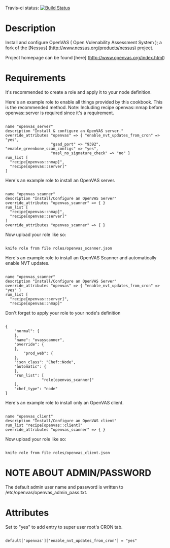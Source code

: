 Travis-ci status: [![Build Status](https://secure.travis-ci.org/jackl0phty/opschef-cookbook-openvas.png?branch=master)](http://travis-ci.org/jackl0phty/opschef-cookbook-openvas)

Description
===========

Install and configure OpenVAS ( Open Vulenability Assessment System ); a fork of the [Nessus] (http://www.nessus.org/products/nessus) project.

Project homepage can be found [here] (http://www.openvas.org/index.html) 

Requirements
============

It's recommended to create a role and apply it to your node definition.

Here's an example role to enable all things provided by this cookbook.
This is the recommended method. Note: Including recipe openvas::nmap before
openvas::server is required since it's a requirement.
<pre><code>
name "openvas_server"
description "Install & configure an OpenVAS server."
override_attributes "openvas" => { "enable_nvt_updates_from_cron" => "yes",
                    "gsad_port" => "9392", "enable_greenbone_scan_configs" => "yes",
                    "nasl_no_signature_check" => "no" }
run_list [
  "recipe[openvas::nmap]",
  "recipe[openvas::server]"
]
</pre></code>

Here's an example role to install an OpenVAS server.
<pre><code>
name "openvas_scanner"
description "Install/Configure an OpenVAS Server"
override_attributes "openvas_scanner" => { }
run_list [
  "recipe[openvas::nmap]",
  "recipe[openvas::server]"
]  
override_attributes "openvas_scanner" => { }
</pre></code>

Now upload your role like so:
<pre><code>
knife role from file roles/openvas_scanner.json
</pre></code>

Here's an example role to install an OpenVAS Scanner and automatically enable NVT updates.
<pre><code>
name "openvas_scanner"
description "Install/Configure an OpenVAS Server"
override_attributes "openvas" => { "enable_nvt_updates_from_cron" => "yes" }
run_list [
  "recipe[openvas::server]",
  "recipe[openvas::nmap]"
</pre></code>

Don't forget to apply your role to your node's definition
<pre><code>
{
    "normal": {
    },
    "name": "ovasscanner",
    "override": {
    },
        "prod_web": {
    },
    "json_class": "Chef::Node",
    "automatic": {
    },
    "run_list": [
                "role[openvas_scanner]"
    ],
    "chef_type": "node"
}
</pre></code>

Here's an example role to install only an OpenVAS client.
<pre><code>
name "openvas_client"
description "Install/Configure an OpenVAS client"
run_list "recipe[openvas::client]"
override_attributes "openvas_scanner" => { }
</pre></code>

Now upload your role like so:
<pre><code>
knife role from file roles/openvas_client.json
</pre></code>

NOTE ABOUT ADMIN/PASSWORD
=========================

The default admin user name and password is written
to /etc/openvas/openvas_admin_pass.txt.

Attributes
==========

Set to "yes" to add entry to super user root's CRON tab. 
<pre><code>
default['openvas']['enable_nvt_updates_from_cron'] = "yes"
</pre></code>
